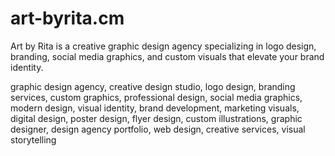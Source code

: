 # art-byrita.cm
Art by Rita is a creative graphic design agency specializing in logo design, branding, social media graphics, and custom visuals that elevate your brand identity.



graphic design agency, creative design studio, logo design, branding services, custom graphics, professional design, social media graphics, modern design, visual identity, brand development, marketing visuals, digital design, poster design, flyer design, custom illustrations, graphic designer, design agency portfolio, web design, creative services, visual storytelling
